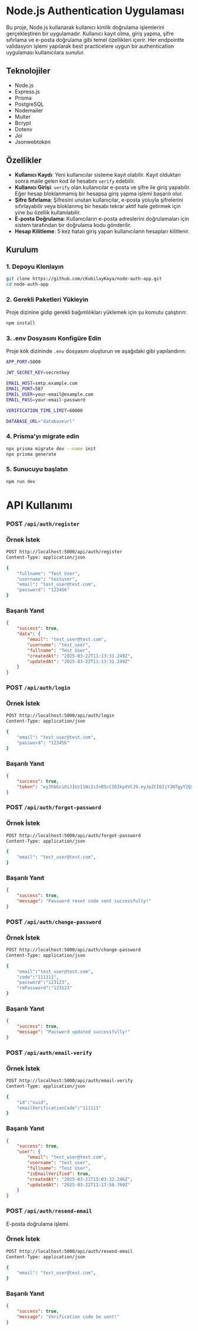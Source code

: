 # Node.js Authentication Uygulaması

Bu proje, Node.js kullanarak kullanıcı kimlik doğrulama işlemlerini gerçekleştiren bir uygulamadır. Kullanıcı kayıt olma, giriş yapma, şifre sıfırlama ve e-posta doğrulama gibi temel özellikleri içerir.​ Her endpointte validasyon işlemi yapılarak best practicelere uygun bir authentication uygulaması kullanıcılara sunulur.

## Teknolojiler

- Node.js
- Express.js
- Prisma
- PostgreSQL
- Nodemailer
- Multer
- Bcrypt
- Dotenv
- Joi
- Jsonwebtoken

## Özellikler

- **Kullanıcı Kaydı**: Yeni kullanıcılar sisteme kayıt olabilir.​ Kayıt olduktan sonra maile gelen kod ile hesabını `verify` edebilir.
- **Kullanıcı Girişi**: `verify` olan kullanıcılar e-posta ve şifre ile giriş yapabilir. Eğer hesap bloklanmamış bir hesapsa giriş yapma işlemi başarılı olur.​
- **Şifre Sıfırlama**: Şifresini unutan kullanıcılar, e-posta yoluyla şifrelerini sıfırlayabilir veya bloklanmış bir hesabı tekrar aktif hale getirmek için yine bu özellik kullanılabilir.​
- **E-posta Doğrulama**: Kullanıcıların e-posta adreslerini doğrulamaları için sistem tarafından bir doğrulama kodu gönderilir.​
- **Hesap Kilitleme**: 5 kez hatalı giriş yapan kullanıcıların hesapları kilitlenir.

## Kurulum

### 1. Depoyu Klonlayın

```bash
git clone https://github.com/cKubilayKaya/node-auth-app.git
cd node-auth-app
```

### 2. Gerekli Paketleri Yükleyin

Proje dizinine gidip gerekli bağımlılıkları yüklemek için şu komutu çalıştırın:

```bash
npm install
```

### 3. .env Dosyasını Konfigüre Edin

Proje kök dizininde `.env` dosyasını oluşturun ve aşağıdaki gibi yapılandırın:

```bash
APP_PORT=5000

JWT_SECRET_KEY=secretkey

EMAIL_HOST=smtp.example.com
EMAIL_PORT=587
EMAIL_USER=your-email@example.com
EMAIL_PASS=your-email-password

VERIFICATION_TIME_LIMIT=60000

DATABASE_URL="databaseurl"
```

### 4. Prisma'yı migrate edin

```bash
npx prisma migrate dev --name init
npx prisma generate
```

### 5. Sunucuyu başlatın

```bash
npm run dev
```

# API Kullanımı

### POST `/api/auth/register`

### Örnek İstek

```bash
POST http://localhost:5000/api/auth/register
Content-Type: application/json

{
    "fullname": "Test User",
    "username": "testuser",
    "email": "test_user@test.com",
    "password": "123456"
}
```

### Başarılı Yanıt

```json
{
    "success": true,
    "data": {
        "email": "test_user@test.com",
        "username": "test_user",
        "fullname": "Test User",
        "createdAt": "2025-03-22T11:13:31.249Z",
        "updatedAt": "2025-03-22T11:13:31.249Z"
    }
}
```

### POST `/api/auth/login`

### Örnek İstek

```bash
POST http://localhost:5000/api/auth/login
Content-Type: application/json

{
    "email": "test_user@test.com",
    "password": "123456"
}
```

### Başarılı Yanıt

```json
{
    "success": true,
    "token": "eyJhbGciOiJIUzI1NiIsInR5cCI6IkpXVCJ9.eyJpZCI6IjY3NTgyY2QxLWRhYTktNDYzMi1iZDViLTAzY2E2Y2IxYjQ4ZCIsImVtYWlsIjoia2t1YmlsYXkyNEBnbWFpbC5jb20iLCJ1c2VybmFtZSI6Imt1YmlsYXk0IiwiZnVsbG5hbWUiOiJrdWJpbGF5IGtheWEiLCJpYXQiOjE3NDI2NDI4NDgsImV4cCI6MTc0MjY0NjQ0OH0.LHRVtRYalwL29TE8S181qzk5MQudMytUTA53Orq1lIw"
}
```

### POST `/api/auth/forgot-password`

### Örnek İstek

```bash
POST http://localhost:5000/api/auth/forgot-password
Content-Type: application/json

{
    "email": "test_user@test.com",
}
```

### Başarılı Yanıt

```json
{
    "success": true,
    "message": "Password reset code sent successfully!"
}
```

### POST `/api/auth/change-password`

### Örnek İstek

```bash
POST http://localhost:5000/api/auth/change-password
Content-Type: application/json

{
    "email":"test_user@test.com",
    "code":"111111",
    "password":"123123",
    "rePassword":"123123"
}
```

### Başarılı Yanıt

```json
{
    "success": true,
    "message": "Password updated successfully!"
}
```

### POST `/api/auth/email-verify`

### Örnek İstek

```bash
POST http://localhost:5000/api/auth/email-verify
Content-Type: application/json

{
    "id":"uuid",
    "emailVerificationCode":"111111"
}
```

### Başarılı Yanıt

```json
{
    "success": true,
    "user": {
        "email": "test_user@test.com",
        "username": "test_user",
        "fullname": "Test User",
        "isEmailVerified": true,
        "createdAt": "2025-03-21T15:03:32.246Z",
        "updatedAt": "2025-03-22T11:17:58.769Z"
    }
}
```

### POST `/api/auth/resend-email`

E-posta doğrulama işlemi.

### Örnek İstek

```bash
POST http://localhost:5000/api/auth/resend-email
Content-Type: application/json

{
    "email": "test_user@test.com",
}
```

### Başarılı Yanıt

```json
{
    "success": true,
    "message": "Verification code be sent!"
}
```